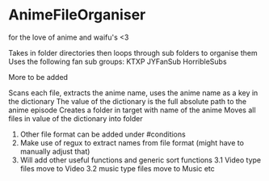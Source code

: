 # AnimeFileOrganiser
for the love of anime and waifu's &lt;3

Takes in folder directories then loops through sub folders to organise them
Uses the following fan sub groups:
  KTXP
  JYFanSub
  HorribleSubs
  
 More to be added
 
 
 Scans each file, extracts the anime name, uses the anime name as a key in the dictionary
 The value of the dictionary is the full absolute path to the anime episode
 Creates a folder in target with name of the anime
 Moves all files in value of the dictionary into folder

1.  Other file format can be added under #conditions
2.  Make use of regux to extract names from file format
    (might have to manually adjust that)
3.  Will add other useful functions and generic sort functions
3.1 Video type files move to Video
3.2 music type files move to Music 
etc
